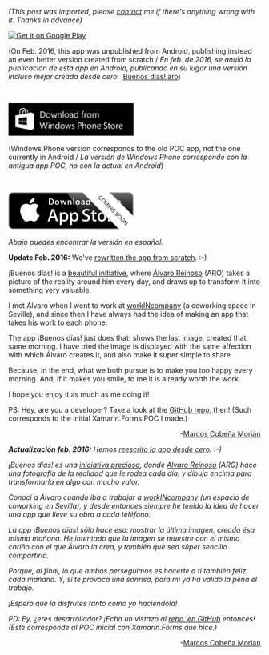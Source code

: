 *(This post was imported, please [contact](#/contact) me if there's anything wrong with it. Thanks in advance)*

<a href="https://play.google.com/store/apps/details?id=com.marcoscobena.buenosdiasaro&amp;utm_source=global_co&amp;utm_medium=prtnr&amp;utm_content=Mar2515&amp;utm_campaign=PartBadge&amp;pcampaignid=MKT-AC-global-none-all-co-pr-py-PartBadges-Oct1515-1"><img class="alignleft" src="https://play.google.com/intl/en_us/badges/images/apps/en-play-badge.png" alt="Get it on Google Play" width="250" height="74" /></a>

(On Feb. 2016, this app was unpublished from Android, publishing instead an even better version created from scratch / <em>En feb. de 2016, se anuló la publicación de esta app en Android, publicando en su lugar una versión incluso mejor creada desde cero</em>: <a href="https://play.google.com/store/apps/details?id=com.marcoscobena.buenosdiasaro">¡Buenos días! aro</a>)

&nbsp;

<a href="http://www.windowsphone.com/s?appid=28d71d6e-df0b-4875-bcf8-b34d89a68888" target="_blank"><img class="alignleft" src="items/images/258x67_wps_download_blk.png" alt="Download from Windows Phone Store" width="250" /></a>

(Windows Phone version corresponds to the old POC app, not the one currently in Android / <em>La versión de Windows Phone corresponde con la antigua app POC, no con la actual en Android</em>)

&nbsp;

<img class="alignnone wp-image-267" src="items/images/ios-download.png" alt="ios-download" width="250" height="74" />

<em>Abajo puedes encontrar la versión en español.</em>

<strong>Update Feb. 2016:</strong> We've <a href="http://marcoscobena.com/2016/02/11/new-app-buenos-dias-aro/">rewritten the app from scratch</a>. :-)

¡Buenos días! is a <a href="http://www.aroideas.com/buenos-dias/">beautiful initiative</a>, where <a href="http://www.aroideas.com/contact/">Álvaro Reinoso</a> (ARO) takes a picture of the reality around him every day, and draws up to transform it into something very valuable.

I met Álvaro when I went to work at <a href="http://workincompany.com/">workINcompany</a> (a coworking space in Seville), and since then I have always had the idea of making an app that takes his work to each phone.

The app ¡Buenos días! just does that: shows the last image, created that same morning. I have tried the image is displayed with the same affection with which Álvaro creates it, and also make it super simple to share.

Because, in the end, what we both pursue is to make you too happy every morning. And, if it makes you smile, to me it is already worth the work.

I hope you enjoy it as much as me doing it!

PS: Hey, are you a developer? Take a look at the <a href="https://github.com/MarcosCobena/BuenosDias" target="_blank">GitHub repo.</a> then! (Such corresponds to the initial Xamarin.Forms POC I made.)
<p style="text-align:right;">-<a href="http://marcoscobena.com/contact/">Marcos Cobeña Morián</a></p>
<em><strong>Actualización feb. 2016:</strong> Hemos <a href="http://marcoscobena.com/2016/02/11/new-app-buenos-dias-aro/">reescrito la app desde cero</a>. :-)</em>

<em>¡Buenos días! es una <a href="http://www.aroideas.com/buenos-dias/">iniciativa preciosa</a>, donde <a href="http://www.aroideas.com/contact/">Álvaro Reinoso</a> (ARO) hace una fotografía de la realidad que le rodea cada día, y dibuja encima para transformarla en algo con mucho valor.</em>

<em>Conocí a Álvaro cuando iba a trabajar a <a href="http://workincompany.com/">workINcompany</a> (un espacio de coworking en Sevilla), y desde entonces siempre he tenido la idea de hacer una app que lleve su obra a cada teléfono.</em>

<em>La app ¡Buenos días! sólo hace eso: mostrar la última imagen, creada ésa misma mañana. He intentado que la imagen se muestre con el mismo cariño con el que Álvaro la crea, y también que sea súper sencillo compartirla.</em>

<em>Porque, al final, lo que ambos perseguimos es hacerte a ti también feliz cada mañana. Y, si te provoca una sonrisa, para mi ya ha valido la pena el trabajo.</em>

<em>¡Espero que la disfrutes tanto como yo haciéndola!</em>

<em>PD: Ey, ¿eres desarrollador? ¡Echa un vistazo al <a href="https://github.com/MarcosCobena/BuenosDias" target="_blank">repo. en GitHub</a> entonces! (Éste corresponde al POC inicial con Xamarin.Forms que hice.)</em>
<p style="text-align:right;">-<a href="http://marcoscobena.com/contact/">Marcos Cobeña Morián</a></p>